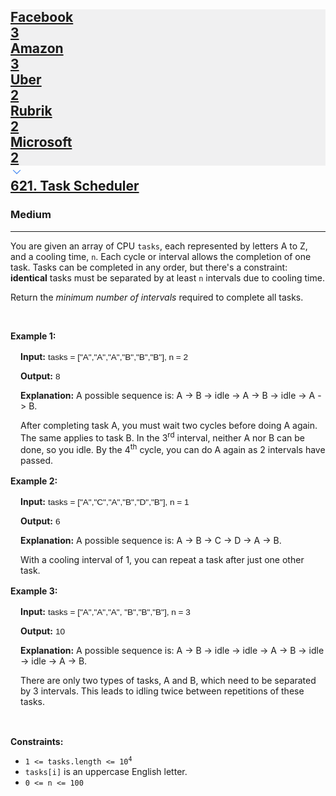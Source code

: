 <h2><a href="https://leetcode.com/problems/task-scheduler/"><div id="big-omega-company-tags"><div id="big-omega-topbar"><div class="companyTagsContainer" style="overflow-x: scroll; flex-wrap: nowrap;"><div class="companyTagsContainer--tag" style="background-color: rgba(0, 10, 32, 0.05);"><div>Facebook</div><div class="companyTagsContainer--tagOccurence">3</div></div><div class="companyTagsContainer--tag" style="background-color: rgba(0, 10, 32, 0.05);"><div>Amazon</div><div class="companyTagsContainer--tagOccurence">3</div></div><div class="companyTagsContainer--tag" style="background-color: rgba(0, 10, 32, 0.05);"><div>Uber</div><div class="companyTagsContainer--tagOccurence">2</div></div><div class="companyTagsContainer--tag" style="background-color: rgba(0, 10, 32, 0.05);"><div>Rubrik</div><div class="companyTagsContainer--tagOccurence">2</div></div><div class="companyTagsContainer--tag" style="background-color: rgba(0, 10, 32, 0.05);"><div>Microsoft</div><div class="companyTagsContainer--tagOccurence">2</div></div></div><div class="companyTagsContainer--chevron"><div><svg version="1.1" id="icon" xmlns="http://www.w3.org/2000/svg" xmlns:xlink="http://www.w3.org/1999/xlink" x="0px" y="0px" viewBox="0 0 32 32" fill="#4087F1" xml:space="preserve" style="width: 20px;"><polygon points="16,22 6,12 7.4,10.6 16,19.2 24.6,10.6 26,12 "></polygon><rect id="_x3C_Transparent_Rectangle_x3E_" class="st0" fill="none" width="32" height="32"></rect></svg></div></div></div></div>621. Task Scheduler</a></h2><h3>Medium</h3><hr><div><p>You are given an array of CPU <code>tasks</code>, each represented by letters&nbsp;A&nbsp;to Z, and a cooling time, <code>n</code>. Each cycle or interval allows the completion of one task. Tasks can be completed in any order, but there's a constraint: <strong>identical</strong> tasks must be separated by at least <code>n</code> intervals due to cooling time.</p>

<p>​Return the <em>minimum number of intervals</em> required to complete all tasks.</p>

<p>&nbsp;</p>
<p><strong class="example">Example 1:</strong></p>

<div class="example-block" style="
    border-color: var(--border-tertiary);
    border-left-width: 2px;
    color: var(--text-secondary);
    font-size: .875rem;
    margin-bottom: 1rem;
    margin-top: 1rem;
    overflow: visible;
    padding-left: 1rem;
">
<p><strong>Input:</strong> <span class="example-io" style="
    font-family: Menlo,sans-serif;
    font-size: 0.85rem;
">tasks = ["A","A","A","B","B","B"], n = 2</span></p>

<p><strong>Output:</strong> <span class="example-io" style="
font-family: Menlo,sans-serif;
font-size: 0.85rem;
">8</span></p>

<p><strong>Explanation:</strong> A possible sequence is: A -&gt; B -&gt; idle -&gt; A -&gt; B -&gt; idle -&gt; A -&gt; B.</p>

<p>After completing task A, you must wait two cycles before doing A again. The same applies to task B. In the 3<sup>rd</sup> interval, neither A nor B can be done, so you idle. By the 4<sup>th</sup> cycle, you can do A again as 2 intervals have passed.</p>
</div>

<p><strong class="example">Example 2:</strong></p>

<div class="example-block" style="
    border-color: var(--border-tertiary);
    border-left-width: 2px;
    color: var(--text-secondary);
    font-size: .875rem;
    margin-bottom: 1rem;
    margin-top: 1rem;
    overflow: visible;
    padding-left: 1rem;
">
<p><strong>Input:</strong> <span class="example-io" style="
    font-family: Menlo,sans-serif;
    font-size: 0.85rem;
">tasks = ["A","C","A","B","D","B"], n = 1</span></p>

<p><strong>Output:</strong> <span class="example-io" style="
    font-family: Menlo,sans-serif;
    font-size: 0.85rem;
">6</span></p>

<p><strong>Explanation:</strong> A possible sequence is: A -&gt; B -&gt; C -&gt; D -&gt; A -&gt; B.</p>

<p>With a cooling interval of 1, you can repeat a task after just one other task.</p>
</div>

<p><strong class="example">Example 3:</strong></p>

<div class="example-block" style="
    border-color: var(--border-tertiary);
    border-left-width: 2px;
    color: var(--text-secondary);
    font-size: .875rem;
    margin-bottom: 1rem;
    margin-top: 1rem;
    overflow: visible;
    padding-left: 1rem;
">
<p><strong>Input:</strong> <span class="example-io" style="
    font-family: Menlo,sans-serif;
    font-size: 0.85rem;
">tasks = ["A","A","A", "B","B","B"], n = 3</span></p>

<p><strong>Output:</strong> <span class="example-io" style="
    font-family: Menlo,sans-serif;
    font-size: 0.85rem;
">10</span></p>

<p><strong>Explanation:</strong> A possible sequence is: A -&gt; B -&gt; idle -&gt; idle -&gt; A -&gt; B -&gt; idle -&gt; idle -&gt; A -&gt; B.</p>

<p>There are only two types of tasks, A and B, which need to be separated by 3 intervals. This leads to idling twice between repetitions of these tasks.</p>
</div>

<p>&nbsp;</p>
<p><strong>Constraints:</strong></p>

<ul>
	<li><code>1 &lt;= tasks.length &lt;= 10<sup>4</sup></code></li>
	<li><code>tasks[i]</code> is an uppercase English letter.</li>
	<li><code>0 &lt;= n &lt;= 100</code></li>
</ul>
</div>